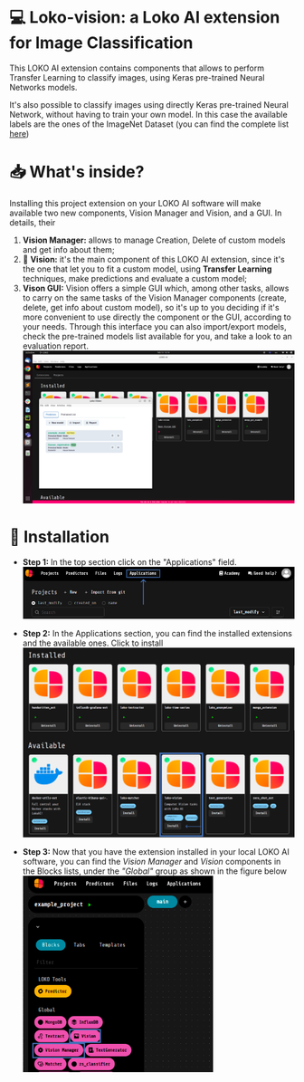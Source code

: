 # :computer: Loko-vision: a Loko AI  extension for Image Classification



This LOKO AI extension contains components that allows to perform Transfer Learning to classify images, using Keras pre-trained Neural Networks models. 


It's also possible to classify images using directly Keras pre-trained Neural Network, without having to train your own model. In this case the available labels are the ones of the ImageNet Dataset (you can find the complete list [here](https://gist.github.com/yrevar/942d3a0ac09ec9e5eb3a)) 


# :inbox_tray: What's inside?

Installing this project extension on your LOKO AI software will make available two new components, Vision Manager and Vision, and a GUI. In details, their 

1. **Vision Manager:** allows to manage Creation, Delete of custom models and get info about them;
2. :crystal_ball: **Vision:** it's the main component of this LOKO AI extension, since it's the one that let you to fit a custom model, using **Transfer Learning** techniques, make predictions and evaluate a custom model;
3. **Vison GUI:** Vision offers a simple GUI which, among other tasks, allows to carry on the same tasks of the Vision Manager components (create, delete, get info about custom model), so it's up to you deciding if it's more convenient to use directly the component or the GUI, according to your needs. Through this interface you can also import/export models, check the pre-trained models list available for you, and take a look to an evaluation report.![Screenshot of the GUI](resources/vision_gui_img.png)


# :electric_plug: Installation

- **Step 1:** In the top section click on the "Applications" field. ![application section](resources/applications_section.png)

- **Step 2:** In the Applications section, you can find the installed extensions and the available ones. Click to install
![](resources/applications_screen.png)

- **Step 3:** Now that you have the extension installed in your local LOKO AI software, you can find the _Vision Manager_ and _Vision_ components in the Blocks lists, under the _"Global"_ group as shown in the figure below <img src="resources/global_extensions.png" alt="Global extensions" width="70%" height="70%" title="Global extensions" />

[comment]: <> (![]&#40;resources/global_extensions.png&#41;)
